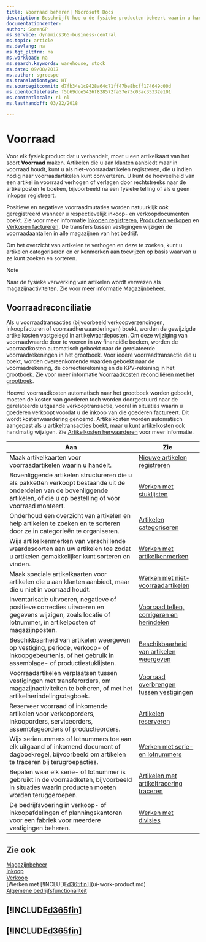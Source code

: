 ```yaml
---
title: Voorraad beheren| Microsoft Docs
description: Beschrijft hoe u de fysieke producten beheert waarin u handelt, bijvoorbeeld de voorraad in uw magazijn.
documentationcenter: 
author: SorenGP
ms.service: dynamics365-business-central
ms.topic: article
ms.devlang: na
ms.tgt_pltfrm: na
ms.workload: na
ms.search.keywords: warehouse, stock
ms.date: 09/08/2017
ms.author: sgroespe
ms.translationtype: HT
ms.sourcegitcommit: d7fb34e1c9428a64c71ff47be8bcff174649c00d
ms.openlocfilehash: f5b69dce5426f828572fa57e73c03ac35332e101
ms.contentlocale: nl-nl
ms.lasthandoff: 03/22/2018

---
```


# <a name="inventory"></a>Voorraad
Voor elk fysiek product dat u verhandelt, moet u een artikelkaart van het soort **Voorraad** maken. Artikelen die u aan klanten aanbiedt maar in voorraad houdt, kunt u als niet-voorraadartikelen registreren, die u indien nodig naar voorraadartikelen kunt converteren. U kunt de hoeveelheid van een artikel in voorraad verhogen of verlagen door rechtstreeks naar de artikelposten te boeken, bijvoorbeeld na een fysieke telling of als u geen inkopen registreert.

Positieve en negatieve voorraadmutaties worden natuurklijk ook geregistreerd wanneer u respectievelijk inkoop- en verkoopdocumenten boekt. Zie voor meer informatie [Inkopen registreren](purchasing-how-record-purchases.md), [Producten verkopen](sales-how-sell-products.md) en [Verkopen factureren](sales-how-invoice-sales.md). De transfers tussen vestigingen wijzigen de voorraadaantallen in alle magazijnen van het bedrijf.   

Om het overzicht van artikelen te verhogen en deze te zoeken, kunt u artikelen categoriseren en er kenmerken aan toewijzen op basis waarvan u ze kunt zoeken en sorteren.

> [!NOTE]
> Naar de fysieke verwerking van artikelen wordt verwezen als magazijnactiviteiten. Zie voor meer informatie [Magazijnbeheer](warehouse-manage-warehouse.md).

## <a name="inventory-reconciliation"></a>Voorraadreconciliatie
Als u voorraadtransacties (bijvoorbeeld verkoopverzendingen, inkoopfacturen of voorraadherwaarderingen) boekt, worden de gewijzigde artikelkosten vastgelegd in artikelwaardeposten. Om deze wijziging van voorraadwaarde door te voeren in uw financiële boeken, worden de voorraadkosten automatisch geboekt naar de gerelateerde voorraadrekeningen in het grootboek. Voor iedere voorraadtransactie die u boekt, worden overeenkomende waarden geboekt naar de voorraadrekening, de correctierekening en de KPV-rekening in het grootboek. Zie voor meer informatie [Voorraadkosten reconciliëren met het grootboek](finance-how-to-post-inventory-costs-to-the-general-ledger.md).

Hoewel voorraadkosten automatisch naar het grootboek worden geboekt, moeten de kosten van goederen toch worden doorgestuurd naar de gerelateerde uitgaande verkooptransactie, vooral in situaties waarin u goederen verkoopt voordat u de inkoop van die goederen factureert. Dit wordt kostenwaardering genoemd. Artikelkosten worden automatisch aangepast als u artikeltransacties boekt, maar u kunt artikelkosten ook handmatig wijzigen. Zie [Artikelkosten herwaarderen](inventory-how-adjust-item-costs.md) voor meer informatie.

|Aan |Zie |
|---|----|
|Maak artikelkaarten voor voorraadartikelen waarin u handelt.|[Nieuwe artikelen registreren](inventory-how-register-new-items.md)|
|Bovenliggende artikelen structureren die u als pakketten verkoopt bestaande uit de onderdelen van de bovenliggende artikelen, of die u op bestelling of voor voorraad monteert.|[Werken met stuklijsten](inventory-how-work-BOMs.md)|
|Onderhoud een overzicht van artikelen en help artikelen te zoeken en te sorteren door ze in categorieën te organiseren.|[Artikelen categoriseren](inventory-how-categorize-items.md)|
|Wijs artikelkenmerken van verschillende waardesoorten aan uw artikelen toe zodat u artikelen gemakkelijker kunt sorteren en vinden.|[Werken met artikelkenmerken](inventory-how-work-item-attributes.md)|
|Maak speciale artikelkaarten voor artikelen die u aan klanten aanbiedt, maar die u niet in voorraad houdt.|[Werken met niet-voorraadartikelen](inventory-how-work-nonstock-items.md)|
|Inventarisatie uitvoeren, negatieve of positieve correcties uitvoeren en gegevens wijzigen, zoals locatie of lotnummer, in artikelposten of magazijnposten.|[Voorraad tellen, corrigeren en herindelen](inventory-how-count-adjust-reclassify.md)|
|Beschikbaarheid van artikelen weergeven op vestiging, periode, verkoop- of inkoopgebeurtenis, of het gebruik in assemblage- of productiestuklijsten.|[Beschikbaarheid van artikelen weergeven](inventory-how-availability-overview.md)|
|Voorraadartikelen verplaatsen tussen vestigingen met transferorders, om magazijnactiviteiten te beheren, of met het artikelherindelingsdagboek.|[Voorraad overbrengen tussen vestigingen](inventory-how-transfer-between-locations.md)|
|Reserveer voorraad of inkomende artikelen voor verkooporders, inkooporders, serviceorders, assemblageorders of productieorders.|[Artikelen reserveren](inventory-how-to-reserve-items.md)|
|Wijs serienummers of lotnummers toe aan elk uitgaand of inkomend document of dagboekregel, bijvoorbeeld om artikelen te traceren bij terugroepacties.|[Werken met serie- en lotnummers](inventory-how-work-item-tracking.md)|
|Bepalen waar elk serie- of lotnummer is gebruikt in de voorraadketen, bijvoorbeeld in situaties waarin producten moeten worden teruggeroepen.|[Artikelen met artikeltracering traceren](inventory-how-to-trace-item-tracked-items.md)|
|De bedrijfsvoering in verkoop- of inkoopafdelingen of planningskantoren voor een fabriek voor meerdere vestigingen beheren.|[Werken met divisies](inventory-responsibility-centers.md)|

## <a name="see-also"></a>Zie ook  
[Magazijnbeheer](warehouse-manage-warehouse.md)  
[Inkoop](purchasing-manage-purchasing.md)  
[Verkoop](sales-manage-sales.md)    
[Werken met [!INCLUDE[d365fin](includes/d365fin_md.md)]](ui-work-product.md)  
[Algemene bedrijfsfunctionaliteit](ui-across-business-areas.md)

## [!INCLUDE[d365fin](includes/free_trial_md.md)]  
## [!INCLUDE[d365fin](includes/training_link_md.md)]

